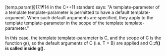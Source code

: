 [temp.param]§17.1¶14 in the C++11 standard says: "A template-parameter of a template template-parameter is permitted to have a default template-argument.
When such default arguments are specified, they apply to the template template-parameter in the scope of
the template template-parameter."

In this case, the template template-parameter is C, and the scope of C is the function g(), so the default arguments of C (i.e. T = B) are applied and C<B>::f() is called inside g().
